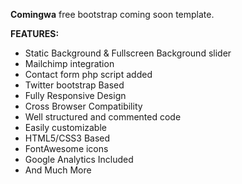 <b>Comingwa</b> free bootstrap coming soon template.

<b>FEATURES:</b>
<ul>
<li>Static Background & Fullscreen Background slider</li>
<li>Mailchimp integration</li>
<li>Contact form php script added</li>
<li>Twitter bootstrap Based</li>
<li>Fully Responsive Design</li>
<li>Cross Browser Compatibility</li>
<li>Well structured and commented code</li>
<li>Easily customizable</li>
<li>HTML5/CSS3 Based</li>
<li>FontAwesome icons</li>
<li>Google Analytics Included</li>
<li>And Much More</li>
</ul>
